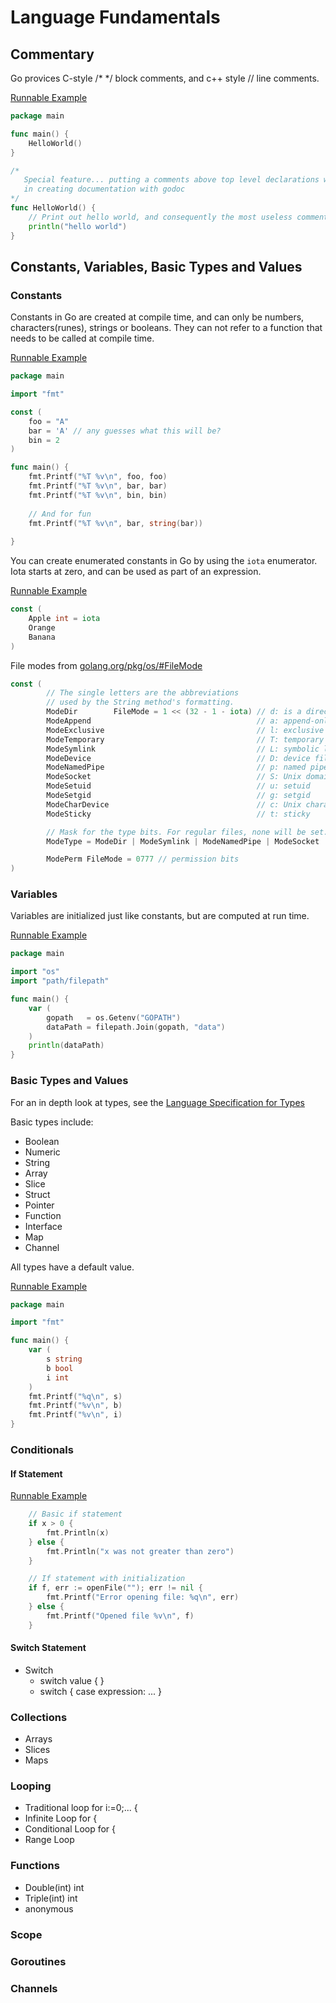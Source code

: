 # Language Fundamentals

## Commentary

Go provices C-style /* */ block comments, and c++ style // line comments.


[Runnable Example](http://play.golang.org/p/XqG60HhgZx)

```go
package main

func main() {
	HelloWorld()
}

/*
   Special feature... putting a comments above top level declarations will be used
   in creating documentation with godoc
*/
func HelloWorld() {
	// Print out hello world, and consequently the most useless comment ever made.
	println("hello world")
}
```

## Constants, Variables, Basic Types and Values

### Constants

Constants in Go are created at compile time, and can only be numbers, characters(runes), strings or booleans.
They can not refer to a function that needs to be called at compile time.

[Runnable Example](http://play.golang.org/p/lfWlj1XhsR)

```go
package main

import "fmt"

const (
	foo = "A"
	bar = 'A' // any guesses what this will be?
	bin = 2
)

func main() {
	fmt.Printf("%T %v\n", foo, foo)
	fmt.Printf("%T %v\n", bar, bar)
	fmt.Printf("%T %v\n", bin, bin)
	
	// And for fun
	fmt.Printf("%T %v\n", bar, string(bar))
	
}
```

You can create enumerated constants in Go by using the `iota` enumerator.  Iota starts at zero, and can be used as part of an expression.


[Runnable Example](http://play.golang.org/p/qopDSeeCe9)

```go
const (
	Apple int = iota
	Orange
	Banana
)
```

File modes from [golang.org/pkg/os/#FileMode](http://golang.org/pkg/os/#FileMode)

```go
const (
        // The single letters are the abbreviations
        // used by the String method's formatting.
        ModeDir        FileMode = 1 << (32 - 1 - iota) // d: is a directory
        ModeAppend                                     // a: append-only
        ModeExclusive                                  // l: exclusive use
        ModeTemporary                                  // T: temporary file (not backed up)
        ModeSymlink                                    // L: symbolic link
        ModeDevice                                     // D: device file
        ModeNamedPipe                                  // p: named pipe (FIFO)
        ModeSocket                                     // S: Unix domain socket
        ModeSetuid                                     // u: setuid
        ModeSetgid                                     // g: setgid
        ModeCharDevice                                 // c: Unix character device, when ModeDevice is set
        ModeSticky                                     // t: sticky

        // Mask for the type bits. For regular files, none will be set.
        ModeType = ModeDir | ModeSymlink | ModeNamedPipe | ModeSocket | ModeDevice

        ModePerm FileMode = 0777 // permission bits
)
```

### Variables

Variables are initialized just like constants, but are computed at run time.

[Runnable Example](http://play.golang.org/p/6-ALpAL5_q)

```go
package main

import "os"
import "path/filepath"

func main() {
	var (
		gopath   = os.Getenv("GOPATH")
		dataPath = filepath.Join(gopath, "data")
	)
	println(dataPath)
}
```

### Basic Types and Values

For an in depth look at types, see the [Language Specification for Types](http://golang.org/ref/spec#Types)

Basic types include:

* Boolean
* Numeric
* String
* Array
* Slice
* Struct
* Pointer
* Function
* Interface
* Map
* Channel

All types have a default value.


[Runnable Example](http://play.golang.org/p/pWN9tbcHBL)

```go
package main

import "fmt"

func main() {
	var (
		s string
		b bool
		i int
	)
	fmt.Printf("%q\n", s)
	fmt.Printf("%v\n", b)
	fmt.Printf("%v\n", i)
}
```


### Conditionals

#### If Statement

[Runnable Example](http://play.golang.org/p/yEU809ox4S)

```go
	// Basic if statement
	if x > 0 {
		fmt.Println(x)
	} else {
		fmt.Println("x was not greater than zero")
	}

	// If statement with initialization
	if f, err := openFile(""); err != nil {
		fmt.Printf("Error opening file: %q\n", err)
	} else {
		fmt.Printf("Opened file %v\n", f)
	}
```

#### Switch Statement

  * Switch
    * switch value { }
    * switch { case expression: ... }

### Collections

  * Arrays
  * Slices
  * Maps

### Looping

  * Traditional loop for i:=0;... {
  * Infinite Loop for {
  * Conditional Loop for <bool> {
  * Range Loop

### Functions

  * Double(int) int
  * Triple(int) int
  * anonymous

### Scope

### Goroutines

### Channels
